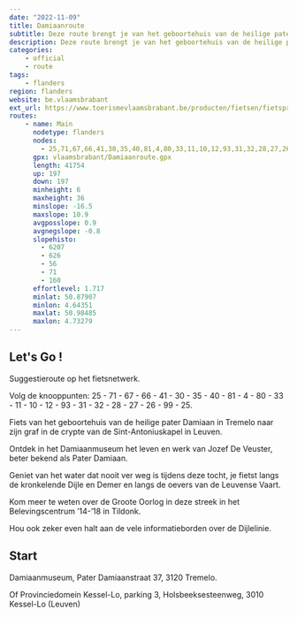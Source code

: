 ```yaml
---
date: "2022-11-09"
title: Damiaanroute
subtitle: Deze route brengt je van het geboortehuis van de heilige pater Damiaan naar zijn graf in de crypte van de Sint-Antoniuskapel in Leuven
description: Deze route brengt je van het geboortehuis van de heilige pater Damiaan naar zijn graf in de crypte van de Sint-Antoniuskapel in Leuven. Een boeiende tocht langs de oevers van de Leuvense Vaart. Onderweg kan je een stop inlassen in het Provinciedomein Kessel-Lo, het Belevingscentrum ’14-’18 in Tildonk, Werchter en de middeleeuwse Ter Heydentoren in Rotselaar.
categories:
    - official
    - route
tags:
    - flanders
region: flanders
website: be.vlaamsbrabant
ext_url: https://www.toerismevlaamsbrabant.be/producten/fietsen/fietsproducten/damiaanroute/index.html
routes:
    - name: Main
      nodetype: flanders
      nodes:
        - 25,71,67,66,41,30,35,40,81,4,80,33,11,10,12,93,31,32,28,27,26,99,25
      gpx: vlaamsbrabant/Damiaanroute.gpx
      length: 41754
      up: 197
      down: 197
      minheight: 6
      maxheight: 36
      minslope: -16.5
      maxslope: 10.9
      avgposslope: 0.9
      avgnegslope: -0.8
      slopehisto:
        - 6207
        - 626
        - 56
        - 71
        - 160
      effortlevel: 1.717
      minlat: 50.87907
      minlon: 4.64351
      maxlat: 50.98485
      maxlon: 4.73279
---
```


## Let's Go ! 

Suggestieroute op het fietsnetwerk.

Volg de knooppunten: 25 - 71 - 67 - 66 - 41 - 30 - 35 - 40 - 81 - 4 - 80 - 33 - 11 - 10 - 12 - 93 - 31 - 32 - 28 - 27 - 26 - 99 - 25.

Fiets van het geboortehuis van de heilige pater Damiaan in Tremelo naar zijn graf in de crypte van de Sint-Antoniuskapel in Leuven.

Ontdek in het Damiaanmuseum het leven en werk van Jozef De Veuster, beter bekend als Pater Damiaan.

Geniet van het water dat nooit ver weg is tijdens deze tocht, je fietst langs de kronkelende Dijle en Demer en langs de oevers van de Leuvense Vaart.

Kom meer te weten over de Groote Oorlog in deze streek in het Belevingscentrum ’14-’18 in Tildonk.

Hou ook zeker even halt aan de vele informatieborden over de Dijlelinie.

## Start

Damiaanmuseum, Pater Damiaanstraat 37, 3120 Tremelo.

Of Provinciedomein Kessel-Lo, parking 3, Holsbeeksesteenweg, 3010 Kessel-Lo (Leuven)
